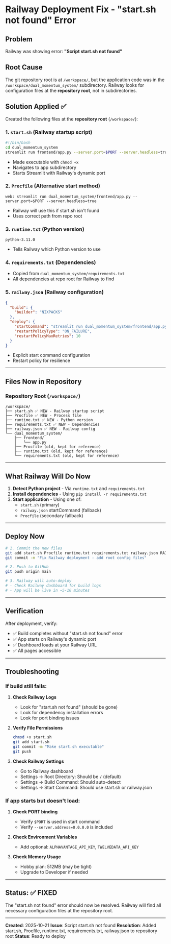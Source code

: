 # Railway Deployment Fix - "start.sh not found" Error

## Problem
Railway was showing error: **"Script start.sh not found"**

## Root Cause
The git repository root is at `/workspace/`, but the application code was in the `/workspace/dual_momentum_system/` subdirectory. Railway looks for configuration files at the **repository root**, not in subdirectories.

## Solution Applied ✅

Created the following files at the **repository root** (`/workspace/`):

### 1. `start.sh` (Railway startup script)
```bash
#!/bin/bash
cd dual_momentum_system
streamlit run frontend/app.py --server.port=$PORT --server.headless=true --server.address=0.0.0.0
```
- Made executable with `chmod +x`
- Navigates to app subdirectory
- Starts Streamlit with Railway's dynamic port

### 2. `Procfile` (Alternative start method)
```
web: streamlit run dual_momentum_system/frontend/app.py --server.port=$PORT --server.headless=true
```
- Railway will use this if start.sh isn't found
- Uses correct path from repo root

### 3. `runtime.txt` (Python version)
```
python-3.11.0
```
- Tells Railway which Python version to use

### 4. `requirements.txt` (Dependencies)
- Copied from `dual_momentum_system/requirements.txt`
- All dependencies at repo root for Railway to find

### 5. `railway.json` (Railway configuration)
```json
{
  "build": {
    "builder": "NIXPACKS"
  },
  "deploy": {
    "startCommand": "streamlit run dual_momentum_system/frontend/app.py --server.port=$PORT --server.headless=true --server.address=0.0.0.0",
    "restartPolicyType": "ON_FAILURE",
    "restartPolicyMaxRetries": 10
  }
}
```
- Explicit start command configuration
- Restart policy for resilience

---

## Files Now in Repository

### Repository Root (`/workspace/`)
```
/workspace/
├── start.sh ✅ NEW - Railway startup script
├── Procfile ✅ NEW - Process file
├── runtime.txt ✅ NEW - Python version
├── requirements.txt ✅ NEW - Dependencies
├── railway.json ✅ NEW - Railway config
└── dual_momentum_system/
    ├── frontend/
    │   └── app.py
    ├── Procfile (old, kept for reference)
    ├── runtime.txt (old, kept for reference)
    └── requirements.txt (old, kept for reference)
```

---

## What Railway Will Do Now

1. **Detect Python project** - Via `runtime.txt` and `requirements.txt`
2. **Install dependencies** - Using `pip install -r requirements.txt`
3. **Start application** - Using one of:
   - `start.sh` (primary)
   - `railway.json` startCommand (fallback)
   - `Procfile` (secondary fallback)

---

## Deploy Now

```bash
# 1. Commit the new files
git add start.sh Procfile runtime.txt requirements.txt railway.json RAILWAY_FIX.md
git commit -m "Fix Railway deployment - add root config files"

# 2. Push to GitHub
git push origin main

# 3. Railway will auto-deploy
# - Check Railway dashboard for build logs
# - App will be live in ~5-10 minutes
```

---

## Verification

After deployment, verify:
- ✅ Build completes without "start.sh not found" error
- ✅ App starts on Railway's dynamic port
- ✅ Dashboard loads at your Railway URL
- ✅ All pages accessible

---

## Troubleshooting

### If build still fails:

1. **Check Railway Logs**
   - Look for "start.sh not found" (should be gone)
   - Look for dependency installation errors
   - Look for port binding issues

2. **Verify File Permissions**
   ```bash
   chmod +x start.sh
   git add start.sh
   git commit -m "Make start.sh executable"
   git push
   ```

3. **Check Railway Settings**
   - Go to Railway dashboard
   - Settings → Root Directory: Should be `/` (default)
   - Settings → Build Command: Should auto-detect
   - Settings → Start Command: Should use start.sh or railway.json

### If app starts but doesn't load:

1. **Check PORT binding**
   - Verify `$PORT` is used in start command
   - Verify `--server.address=0.0.0.0` is included

2. **Check Environment Variables**
   - Add optional: `ALPHAVANTAGE_API_KEY`, `TWELVEDATA_API_KEY`

3. **Check Memory Usage**
   - Hobby plan: 512MB (may be tight)
   - Upgrade to Developer if needed

---

## Status: ✅ FIXED

The "start.sh not found" error should now be resolved. Railway will find all necessary configuration files at the repository root.

---

**Created**: 2025-10-21
**Issue**: Script start.sh not found
**Resolution**: Added start.sh, Procfile, runtime.txt, requirements.txt, railway.json to repository root
**Status**: Ready to deploy
